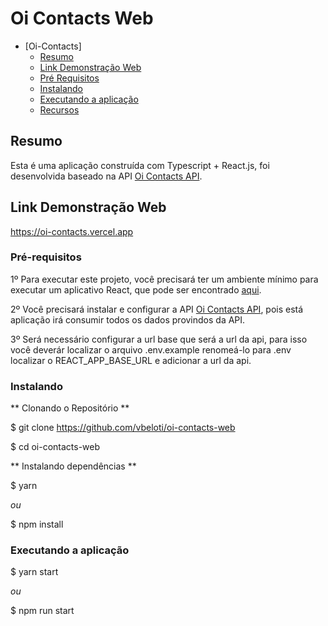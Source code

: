 # Oi Contacts Web

- [Oi-Contacts]
    - [Resumo](#resumo)
    - [Link Demonstração Web](#link-demonstracao-web)
    - [Pré Requisitos](#pré-requisitos)
    - [Instalando](#instalando)
    - [Executando a aplicação](#executando-a-aplicacao)
    - [Recursos](#recursos)

## Resumo

Esta é uma aplicação construída com Typescript + React.js, foi desenvolvida baseado na API <a href="https://github.com/vbeloti/oi-contacts-api">Oi Contacts API</a>.


## Link Demonstração Web
<a href="https://oi-contacts.vercel.app">https://oi-contacts.vercel.app</a>

### Pré-requisitos

1º Para executar este projeto, você precisará ter um ambiente mínimo para executar um aplicativo React, que pode ser encontrado <a href="https://reactjs.org/docs/getting-started.html">aqui</a>.

2º Você precisará instalar e configurar a API <a href="https://github.com/vbeloti/oi-contacts-api">Oi Contacts API</a>, pois está aplicação irá consumir todos os dados provindos da API.

3º Será necessário configurar a url base que será a url da api, para isso você deverár localizar o arquivo .env.example renomeá-lo para .env localizar o REACT_APP_BASE_URL e adicionar a url da api.

### Instalando

** Clonando o Repositório **

$ git clone https://github.com/vbeloti/oi-contacts-web

$ cd oi-contacts-web

** Instalando dependências **

$ yarn

_ou_

$ npm install


### Executando a aplicação

$ yarn start

_ou_

$ npm run start

